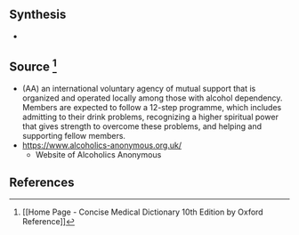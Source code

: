 ## Synthesis
- 
## Source [^1]
- (AA) an international voluntary agency of mutual support that is organized and operated locally among those with alcohol dependency. Members are expected to follow a 12-step programme, which includes admitting to their drink problems, recognizing a higher spiritual power that gives strength to overcome these problems, and helping and supporting fellow members.
- https://www.alcoholics-anonymous.org.uk/
	- Website of Alcoholics Anonymous
## References

[^1]: [[Home Page - Concise Medical Dictionary 10th Edition by Oxford Reference]]